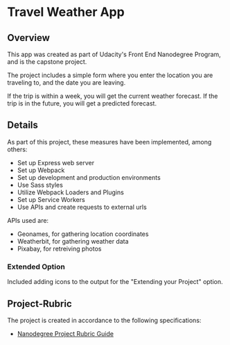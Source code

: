 # Travel Weather App

## Overview

This app was created as part of Udacity's Front End Nanodegree Program, and is the capstone project.

The project includes a simple form where you enter the location you are traveling to, and the date you are leaving.

If the trip is within a week, you will get the current weather forecast. If the trip is in the future, you will get a predicted forecast.

## Details

As part of this project, these measures have been implemented, among others:

- Set up Express web server
- Set up Webpack
- Set up development and production environments
- Use Sass styles
- Utilize Webpack Loaders and Plugins
- Set up Service Workers
- Use APIs and create requests to external urls

APIs used are:

- Geonames, for gathering location coordinates
- Weatherbit, for gathering weather data
- Pixabay, for retreiving photos

### Extended Option

Included adding icons to the output for the "Extending your Project" option.

## Project-Rubric

The project is created in accordance to the following specifications:

- [Nanodegree Project Rubric Guide](https://review.udacity.com/#!/rubrics/2669/view)
